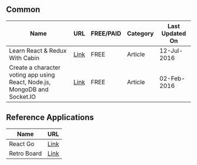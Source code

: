 ## Common
Name | URL | FREE/PAID | Category | Last Updated On
-----|-----|-----------|----------|----------------
Learn React & Redux With Cabin | [Link](http://cabin.getstream.io/) | FREE | Article | 12-Jul-2016
Create a character voting app using React, Node.js, MongoDB and Socket.IO | [Link](http://sahatyalkabov.com/create-a-character-voting-app-using-react-nodejs-mongodb-and-socketio/) | FREE | Article | 02-Feb-2016


## Reference Applications
Name | URL  
-----|-----
React Go | [Link](https://github.com/reactGo/reactGo)
Retro Board | [Link](https://github.com/antoinejaussoin/retro-board)
